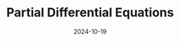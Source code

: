 ---
title: Partial Differential Equations
subtitle: 
permalink: /book-reviews/PDEs
date: 2024-10-19
last_modified_at: 2024-10-19
header_type:
---